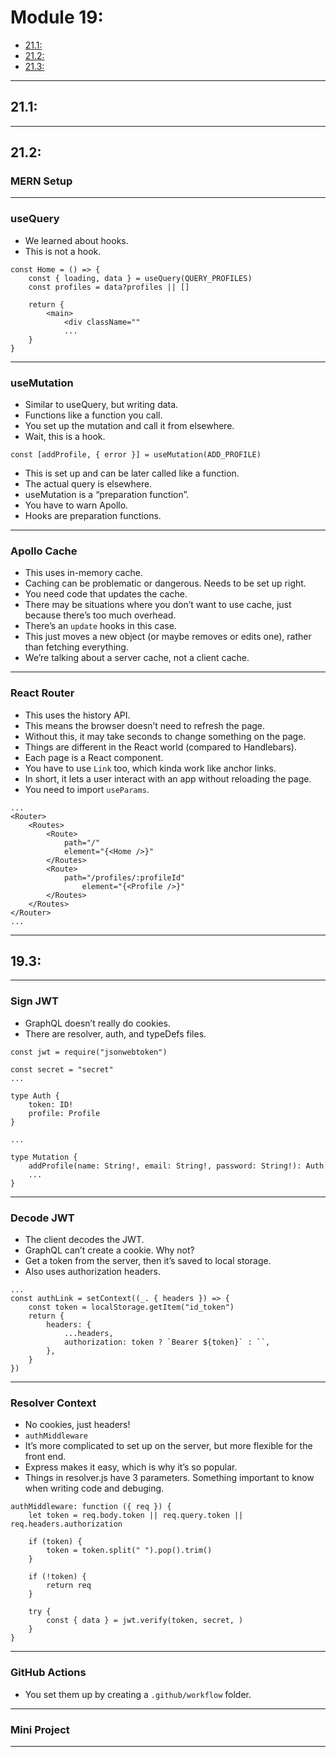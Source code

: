 # Module 19: 
- [21.1: ](#21.1-)
- [21.2: ](#21.2-)
- [21.3: ](#21.3-)
---

## 21.1: 

---
## 21.2: 
### MERN Setup

---
### useQuery
- We learned about hooks.
- This is not a hook.

```
const Home = () => {
	const { loading, data } = useQuery(QUERY_PROFILES)
	const profiles = data?profiles || []
	
	return {
		<main>
			<div className=""
			...
	}
}
```

---
### useMutation
- Similar to useQuery, but writing data.
- Functions like a function you call.
- You set up the mutation and call it from elsewhere.
- Wait, this is a hook.

```
const [addProfile, { error }] = useMutation(ADD_PROFILE)
```

- This is set up and can be later called like a function.
- The actual query is elsewhere.
- useMutation is a “preparation function”.
- You have to warn Apollo.
- Hooks are preparation functions.

---
### Apollo Cache
- This uses in-memory cache.
- Caching can be problematic or dangerous. Needs to be set up right.
- You need code that updates the cache.
- There may be situations where you don’t want to use cache, just because there’s too much overhead.
- There’s an `update` hooks in this case.
- This just moves a new object (or maybe removes or edits one), rather than fetching everything.
- We’re talking about a server cache, not a client cache.

---
### React Router
- This uses the history API.
- This means the browser doesn’t need to refresh the page.
- Without this, it may take seconds to change something on the page.
- Things are different in the React world (compared to Handlebars).
- Each page is a React component.
- You have to use `Link` too, which kinda work like anchor links.
- In short, it lets a user interact with an app without reloading the page.
- You need to import `useParams`.

```
...
<Router>
	<Routes>
		<Route>
			path="/"
			element="{<Home />}"
		</Routes>
		<Route>
			path="/profiles/:profileId"
				element="{<Profile />}"
		</Routes>
	</Routes>
</Router>
...
```

---
## 19.3: 

---
### Sign JWT
- GraphQL doesn’t really do cookies.
- There are resolver, auth, and typeDefs files.

```
const jwt = require("jsonwebtoken")

const secret = "secret"
...
```

```
type Auth {
	token: ID!
	profile: Profile
}

...

type Mutation {
	addProfile(name: String!, email: String!, password: String!): Auth
	...
}
```

---
### Decode JWT
- The client decodes the JWT.
- GraphQL can’t create a cookie. Why not?
- Get a token from the server, then it’s saved to local storage.
- Also uses authorization headers.

```
...
const authLink = setContext((_. { headers }) => {
	const token = localStorage.getItem("id_token")
	return {
		headers: {
			...headers,
			authorization: token ? `Bearer ${token}` : ``,
		},
	}
})
```

---
### Resolver Context
- No cookies, just headers!
- `authMiddleware`
- It’s more complicated to set up on the server, but more flexible for the front end.
- Express makes it easy, which is why it’s so popular.
- Things in resolver.js have 3 parameters. Something important to know when writing code and debuging.

```
authMiddleware: function ({ req }) {
	let token = req.body.token || req.query.token || req.headers.authorization

	if (token) {
		token = token.split(" ").pop().trim()
	}

	if (!token) {
		return req
	}

	try {
		const { data } = jwt.verify(token, secret, )
	}
}
```

---
### GitHub Actions
- You set them up by creating a `.github/workflow` folder.

---
### Mini Project

---
